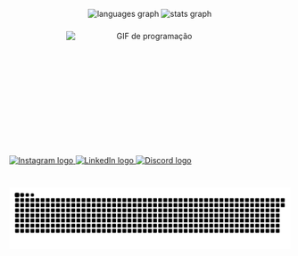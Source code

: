 <h2 align="left"></h2>

###

<br clear="both">

<div align="center">
  <img src="https://github-readme-stats.vercel.app/api/top-langs?username=wesleyls011&locale=pt-br&hide_title=false&layout=compact&card_width=320&langs_count=5&theme=monokai&hide_border=false" height="150" alt="languages graph"  />
  <img src="https://github-readme-stats.vercel.app/api?username=wesleyls011&hide_title=false&hide_rank=false&show_icons=true&include_all_commits=true&count_private=true&disable_animations=false&theme=monokai&locale=en&hide_border=false" height="150" alt="stats graph"  />
</div>

###

<!-- Centralizando o GIF com Flexbox -->
<div align="center" style="display: flex; justify-content: center; align-items: center; margin-top: 20px;">
  <img src="https://media.giphy.com/media/Ifm1CfPNDDQAFWOjJu/giphy.gif" width="300" height="200" style="border: 0;" alt="GIF de programação">
</div>

###

<div align="left">
  <a href="https://www.instagram.com/wesley.sanchess" target="_blank">
    <img src="https://img.shields.io/static/v1?message=Instagram&logo=instagram&label=&color=E4405F&logoColor=white&labelColor=&style=for-the-badge" height="35" alt="Instagram logo" />
  </a>
  <a href="https://www.linkedin.com/in/wesleysanchess" target="_blank">
    <img src="https://img.shields.io/static/v1?message=LinkedIn&logo=linkedin&label=&color=0077B5&logoColor=white&labelColor=&style=for-the-badge" height="35" alt="LinkedIn logo" />
  </a>
  <a href="https://discord.com/users/459801103471476736" target="_blank">
    <img src="https://img.shields.io/static/v1?message=Discord&logo=discord&label=&color=7289DA&logoColor=white&labelColor=&style=for-the-badge" height="35" alt="Discord logo" />
  </a>
</div>

###

<br clear="both">

<img src="https://raw.githubusercontent.com/wesleyls011/wesleyls011/output/snake.svg" alt="Snake animation" />

###
